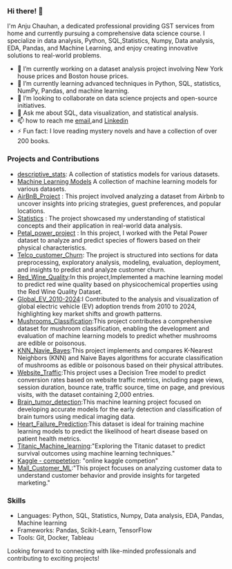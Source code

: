 ### Hi there! 👋

I'm Anju Chauhan, a dedicated professional providing GST services from home and currently pursuing a comprehensive data science course. I specialize in data analysis, Python, SQL,Statistics, Numpy, Data analysis, EDA, Pandas, and Machine Learning, and enjoy creating innovative solutions to real-world problems.

- 🔭 I’m currently working on a dataset analysis project involving New York house prices and Boston house prices.
- 🌱 I’m currently learning advanced techniques in Python, SQL, statistics, NumPy, Pandas, and machine learning.
- 👯 I’m looking to collaborate on data science projects and open-source initiatives.
- 💬 Ask me about SQL, data visualization, and statistical analysis.
- 📫 how to reach me [email](mabhagwatikripa@gmail.com),and [Linkedin](https://www.linkedin.com/public-profile/settings?lipi=urn%3Ali%3Apage%3Ad_flagship3_profile_self_edit_contact-info%3BFdldHJMzRBeYaUVbYrAwYA%3D%3D)
- ⚡ Fun fact: I love reading mystery novels and have a collection of over 200 books.

### Projects and Contributions
- [descriptive_stats](/https://github.com/Anju15Chauhan/descriptive-stats): A collection of statistics models for various datasets.
- [Machine Learning Models](/https://github.com/Anju15Chauhan/Machine_Learning) A collection of machine learning models for various datasets.
- [AirBnB_Project](/https://github.com/Anju15Chauhan/AirBnB) : This project involved analyzing a dataset from Airbnb to uncover insights into pricing strategies, guest preferences, and popular locations.
- [Statistics](/https://github.com/Anju15Chauhan/Statistics) : The project showcased my understanding of statistical concepts and their application in real-world data analysis.
- [Petal_power_project](/https://github.com/Anju15Chauhan/Petal_power_project) : In this project, I worked with the Petal Power dataset to analyze and predict species of flowers based on their physical characteristics.
- [Telco_customer_Churn](/https://github.com/Anju15Chauhan/Machine_Learning): The project is structured into sections for data preprocessing, exploratory analysis, modeling, evaluation, deployment, and insights to predict and analyze customer churn.
- [Red_Wine_Quality](https://github.com/Anju15Chauhan/Red_Wine_quality):In this project,Implemented a machine learning model to predict red wine quality based on physicochemical properties using the Red Wine Quality Dataset.
- [Global_EV_2010-2024](https://github.com/Anju15Chauhan/Global_EV_2024):I Contributed to the analysis and visualization of global electric vehicle (EV) adoption trends from 2010 to 2024, highlighting key market shifts and growth patterns.
- [Mushrooms_Classification](https://github.com/Anju15Chauhan/Mushroom_Classification):This project contributes a comprehensive dataset for mushroom classification, enabling the development and evaluation of machine learning models to predict whether mushrooms are edible or poisonous.
- [KNN_Navie_Bayes](https://github.com/Anju15Chauhan/Machine_Learning/blob/main/KNN_NaiveBayes.ipynb):This project implements and compares K-Nearest Neighbors (KNN) and Naive Bayes algorithms for accurate classification of mushrooms as edible or poisonous based on their physical attributes.
- [Website_Traffic](https://github.com/Anju15Chauhan/Website_Traffic):This project uses a Decision Tree model to predict conversion rates based on website traffic metrics, including page views, session duration, bounce rate, traffic source, time on page, and previous visits, with the dataset containing 2,000 entries.
- [Brain_tumor_detection](https://github.com/Anju15Chauhan/Brain_Tumor_Detection/tree/main):This machine learning project focused on developing accurate models for the early detection and classification of brain tumors using medical imaging data.
- [Heart_Failure_Prediction](https://github.com/Anju15Chauhan/Heart-Failure-Prediction):This dataset is ideal for training machine learning models to predict the likelihood of heart disease based on patient health metrics.
- [Titanic_Machine_learning](https://github.com/Anju15Chauhan/Titanic_Machine_Learning):"Exploring the Titanic dataset to predict survival outcomes using machine learning techniques."
- [Kaggle - competetion](https://github.com/Anju15Chauhan/Kaggle_competetion): "online kaggle competion"
- [Mall_Customer_ML](https://github.com/Anju15Chauhan/Mall_Customer_ML):"This project focuses on analyzing customer data to understand customer behavior and provide insights for targeted marketing."


### Skills
- Languages: Python, SQL, Statistics, Numpy, Data analysis, EDA, Pandas, Machine learning
- Frameworks: Pandas, Scikit-Learn, TensorFlow
- Tools: Git, Docker, Tableau

Looking forward to connecting with like-minded professionals and contributing to exciting projects!

